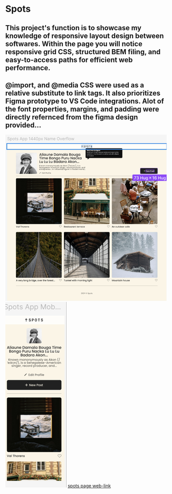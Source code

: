 # Spots

## This project's function is to showcase my knowledge of responsive layout design between softwares. Within the page you will notice responsive grid CSS, structured BEM filing, and easy-to-access paths for efficient web performance.

## @import, and @media CSS were used as a relative substitute to link tags. It also prioritizes Figma prototype to VS Code integrations. Alot of the font properties, margins, and padding were directly refernced from the figma design provided...

![alt text](./images/spots-figma-desktop.png)
![alt text](./images/spots-figma-mobile.png)
[spots page web-link](https://simehale.github.io/se_project_spots/)
